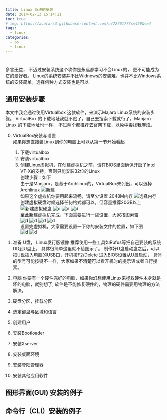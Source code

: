 ```yaml
---
title: Linux 系统的安装
date: 2014-02-13 15:14:11
toc: true
# img: https://avatars3.githubusercontent.com/u/7270177?s=460&v=4
tags:
  - linux
categories:
  - os
  - linux
---
```



# 
多言无益， 不迈过安装系统这个坎你是永远都学习不会Linux的， 更不可能成为它的爱好者。
Linux的系统安装并不比Widnows的安装难，也并不比Windows系统的安装简单，选择何种方式安装也是可以

## 通用安装步骤
本文中我会通过使用Virtualbox 这款软件，来演示Majaro Linux系统的安装步骤。
VirtualBox 的下载地址我就不贴了，自己去搜索下载就行了。Manjaro Linux 的下载地址也一样， 不过两个都推荐去官网下载，以免中毒找我麻烦。

0. VirtualBox安装与设置   
    如果你想直接装Linux到你的电脑上可以从第一节开始看起
    1) 下载virtualbox
    2) 安装virtualbox
    3) 创建Linux虚拟机，在创建虚拟机之前，请在BIOS里面确保开启了Intel VT-X的支持，否则只能安装32位的Linux    
    创建步骤：如下   
    由于是Manjaro，是基于Archlinux的，VirtualBox未列出，可以选择Archlinux
    ![新建](./imgs/vbox1.png)    
    如果这个虚拟机你要用起来流畅，请至少设置 2048M内存
    ![选择内存](./imgs/vbox2.png)    
    创建虚拟硬盘时候选择任何格式都可以，但容量推荐20GB以上
    ![新建虚拟硬盘](./imgs/vbox3.png)
    ![d](./imgs/vbox4.png)
    ![d](./imgs/vbox5.png)
    ![d](./imgs/vbox6.png)   
    至此新建虚拟机完成，下面需要进行一些设置，大家按图索骥   
    ![d](./imgs/vbox7.png)
    ![d](./imgs/vbox8.png)
    ![d](./imgs/vbox9.png)
    ![d](./imgs/vbox10.png)    
    设置完虚拟机，大家需要设置一下你的安装文件的位置，如下图   
    ![d](./imgs/vbox11.png)
    ![d](./imgs/vbox12.png)

1. 准备 U盘， Linux发行版镜像
   推荐使用一些工具如Rufus等把自己要装的系统DD到U盘上， 具体很简单这里就不给图示了。
   制作好U盘启动盘之后，可以把U盘插入电脑的USB口，开机按F2/Delete 进入BIOS设置从U盘启动， 具体的型号可能按键不一样，大家如果不清楚可以看开机时的提示语或者自行搜索。
2. 电脑 
    你要有一个硬件完好的电脑，如果你幻想使用Linux来拯救硬件本身就是坏的电脑，就别想了, 软件是不能修复硬件的，物理的硬件需要用物理的方法解决。
3. 硬盘分区，挂载分区
    
4. 选定键盘与区域和语言
5. 创建用户
6. 安装Bootloader
7. 安装Xserver
8. 安装桌面环境
9. 安装登陆管理器
10. 安装其他应用软件

## 图形界面(GUI) 安装的例子

## 命令行（CLI）安装的例子
